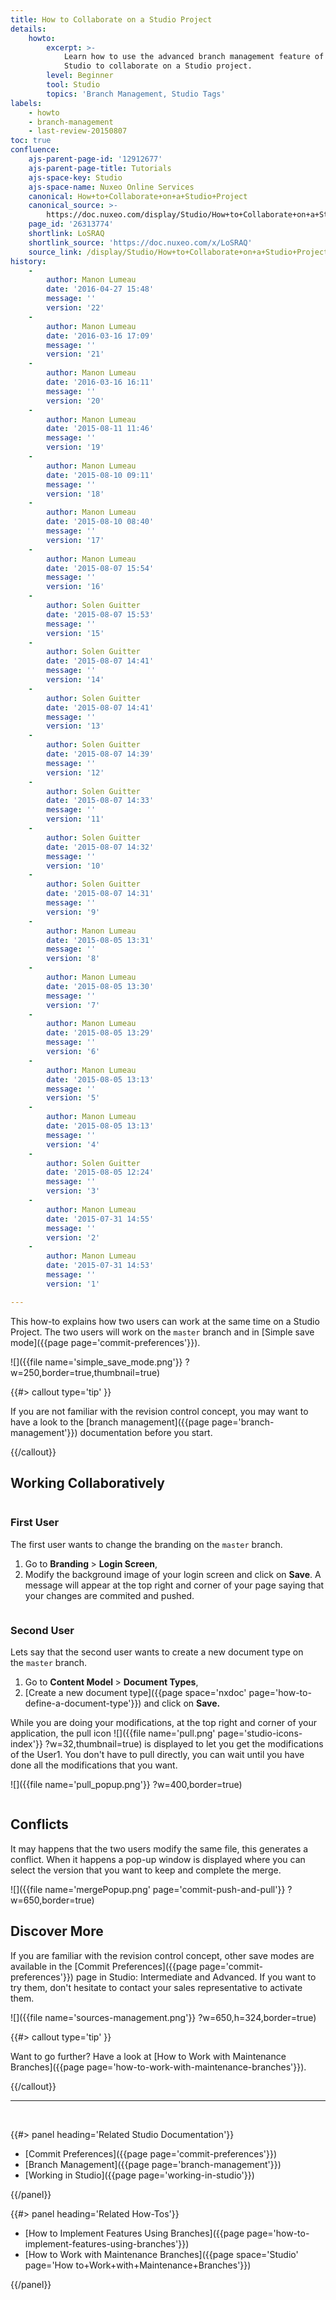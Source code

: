 ```yaml
---
title: How to Collaborate on a Studio Project
details:
    howto:
        excerpt: >-
            Learn how to use the advanced branch management feature of Nuxeo
            Studio to collaborate on a Studio project.
        level: Beginner
        tool: Studio
        topics: 'Branch Management, Studio Tags'
labels:
    - howto
    - branch-management
    - last-review-20150807
toc: true
confluence:
    ajs-parent-page-id: '12912677'
    ajs-parent-page-title: Tutorials
    ajs-space-key: Studio
    ajs-space-name: Nuxeo Online Services
    canonical: How+to+Collaborate+on+a+Studio+Project
    canonical_source: >-
        https://doc.nuxeo.com/display/Studio/How+to+Collaborate+on+a+Studio+Project
    page_id: '26313774'
    shortlink: LoSRAQ
    shortlink_source: 'https://doc.nuxeo.com/x/LoSRAQ'
    source_link: /display/Studio/How+to+Collaborate+on+a+Studio+Project
history:
    - 
        author: Manon Lumeau
        date: '2016-04-27 15:48'
        message: ''
        version: '22'
    - 
        author: Manon Lumeau
        date: '2016-03-16 17:09'
        message: ''
        version: '21'
    - 
        author: Manon Lumeau
        date: '2016-03-16 16:11'
        message: ''
        version: '20'
    - 
        author: Manon Lumeau
        date: '2015-08-11 11:46'
        message: ''
        version: '19'
    - 
        author: Manon Lumeau
        date: '2015-08-10 09:11'
        message: ''
        version: '18'
    - 
        author: Manon Lumeau
        date: '2015-08-10 08:40'
        message: ''
        version: '17'
    - 
        author: Manon Lumeau
        date: '2015-08-07 15:54'
        message: ''
        version: '16'
    - 
        author: Solen Guitter
        date: '2015-08-07 15:53'
        message: ''
        version: '15'
    - 
        author: Solen Guitter
        date: '2015-08-07 14:41'
        message: ''
        version: '14'
    - 
        author: Solen Guitter
        date: '2015-08-07 14:41'
        message: ''
        version: '13'
    - 
        author: Solen Guitter
        date: '2015-08-07 14:39'
        message: ''
        version: '12'
    - 
        author: Solen Guitter
        date: '2015-08-07 14:33'
        message: ''
        version: '11'
    - 
        author: Solen Guitter
        date: '2015-08-07 14:32'
        message: ''
        version: '10'
    - 
        author: Solen Guitter
        date: '2015-08-07 14:31'
        message: ''
        version: '9'
    - 
        author: Manon Lumeau
        date: '2015-08-05 13:31'
        message: ''
        version: '8'
    - 
        author: Manon Lumeau
        date: '2015-08-05 13:30'
        message: ''
        version: '7'
    - 
        author: Manon Lumeau
        date: '2015-08-05 13:29'
        message: ''
        version: '6'
    - 
        author: Manon Lumeau
        date: '2015-08-05 13:13'
        message: ''
        version: '5'
    - 
        author: Manon Lumeau
        date: '2015-08-05 13:13'
        message: ''
        version: '4'
    - 
        author: Solen Guitter
        date: '2015-08-05 12:24'
        message: ''
        version: '3'
    - 
        author: Manon Lumeau
        date: '2015-07-31 14:55'
        message: ''
        version: '2'
    - 
        author: Manon Lumeau
        date: '2015-07-31 14:53'
        message: ''
        version: '1'

---
```

This how-to explains how two users can work at the same time on a Studio Project. The two users will work on the&nbsp;`master`&nbsp;branch and in [Simple save mode]({{page page='commit-preferences'}}).&nbsp;

![]({{file name='simple_save_mode.png'}} ?w=250,border=true,thumbnail=true)

{{#> callout type='tip' }}

If you are not familiar with the revision control concept, you may want to have a look to the [branch management]({{page page='branch-management'}}) documentation before you start.

{{/callout}}

## Working Collaboratively

<div class="row" data-equalizer data-equalize-on="medium"><div class="column medium-6">

### First User

The first user wants to change the branding on the&nbsp;`master`&nbsp;branch.&nbsp;

1.  Go to&nbsp;**Branding&nbsp;**>&nbsp;**Login Screen**,
2.  Modify the background image of your login screen and click on&nbsp;**Save**.
    A message will appear at the top right and corner of your page saying that your changes are commited and pushed.&nbsp;

</div><div class="column medium-6">

### Second User

Lets say that the second user wants to create a new document type on the&nbsp;`master`&nbsp;branch.

1.  Go to&nbsp;**Content Model&nbsp;**>&nbsp;**Document Types**,
2.  [Create a new document type]({{page space='nxdoc' page='how-to-define-a-document-type'}}) and click on **Save.**&nbsp;&nbsp;

While you are doing your modifications, at the top right and corner of your application, the pull icon&nbsp;![]({{file name='pull.png' page='studio-icons-index'}} ?w=32,thumbnail=true)&nbsp;is displayed to let you get the modifications of the User1\. You don't have to pull directly, you can wait until you have done all the modifications that you want.&nbsp;

![]({{file name='pull_popup.png'}} ?w=400,border=true)

</div></div>

## Conflicts

It may happens that the two users modify the same file, this generates a conflict. When it happens a pop-up window is displayed where you can select the version that you want to keep and complete the merge.&nbsp;

![]({{file name='mergePopup.png' page='commit-push-and-pull'}} ?w=650,border=true)

## Discover More&nbsp;

If you are familiar with the revision control concept, other save modes are available in the&nbsp;[Commit Preferences]({{page page='commit-preferences'}})&nbsp;page in Studio: Intermediate and Advanced. If you want to try them, don't hesitate to contact your sales representative to activate them.

![]({{file name='sources-management.png'}} ?w=650,h=324,border=true)

{{#> callout type='tip' }}

Want to go further? Have a look at [How to Work with Maintenance Branches]({{page page='how-to-work-with-maintenance-branches'}}).

{{/callout}}

* * *

&nbsp;

<div class="row" data-equalizer data-equalize-on="medium"><div class="column medium-6">{{#> panel heading='Related Studio Documentation'}}

*   [Commit Preferences]({{page page='commit-preferences'}})
*   [Branch Management]({{page page='branch-management'}})
*   [Working in Studio]({{page page='working-in-studio'}})

{{/panel}}</div><div class="column medium-6">{{#> panel heading='Related How-Tos'}}

*   [How to Implement Features Using Branches]({{page page='how-to-implement-features-using-branches'}})
*   [How to Work with Maintenance Branches]({{page space='Studio' page='How to+Work+with+Maintenance+Branches'}})

{{/panel}}</div></div>